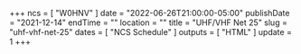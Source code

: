 +++
ncs = [ "W0HNV" ]
date = "2022-06-26T21:00:00-05:00"
publishDate = "2021-12-14"
endTime = ""
location = ""
title = "UHF/VHF Net 25"
slug = "uhf-vhf-net-25"
dates = [ "NCS Schedule" ]
outputs = [ "HTML" ]
update = 1
+++
